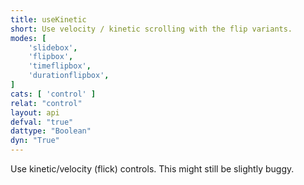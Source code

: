 ```yaml
---
title: useKinetic
short: Use velocity / kinetic scrolling with the flip variants.
modes: [
	'slidebox',
	'flipbox',
	'timeflipbox',
	'durationflipbox',
]
cats: [ 'control' ]
relat: "control"
layout: api
defval: "true"
dattype: "Boolean"
dyn: "True"
---
```


Use kinetic/velocity (flick) controls.  This might still be slightly buggy.
